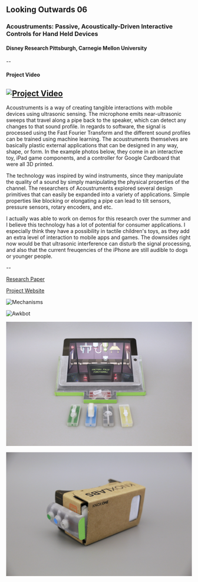 
## Looking Outwards 06

### Acoustruments: Passive, Acoustically-Driven Interactive Controls for Hand Held Devices
#### Disney Research Pittsburgh, Carnegie Mellon University
--
#### Project Video
[![Project Video](http://www.disneyresearch.com/wp-content/uploads/Acoustruments-Yakamo-Image.jpg)](https://www.youtube.com/watch?v=llOKDcr1gsY)
--

Acoustruments is a way of creating tangible interactions with mobile devices using ultrasonic sensing. The microphone emits near-ultrasonic sweeps that travel along a pipe back to the speaker, which can detect any changes to that sound profile. In regards to software, the signal is processed using the Fast Fourier Transform and the different sound profiles can be trained using machine learning. The acoustruments themselves are basically plastic external applications that can be designed in any way, shape, or form. In the example photos below, they come in an interactive toy, iPad game components, and a controller for Google Cardboard that were all 3D printed.

The technology was inspired by wind instruments, since they manipulate the quality of a sound by simply manipulating the physical properties of the channel. The researchers of Acoustruments explored several design primitives that can easily be expanded into a variety of applications. Simple properties like blocking or elongating a pipe can lead to tilt sensors, pressure sensors, rotary encoders, and etc.

I actually was able to work on demos for this research over the summer and I believe this technology has a lot of potential for consumer applications. I especially think they have a possibility in tactile children's toys, as they add an extra level of interaction to mobile apps and games. The downsides right now would be that ultrasonic interference can disturb the signal processing, and also that the current freuqencies of the iPhone are still audible to dogs or younger people.

--

[Research Paper](http://www.disneyresearch.com/wp-content/uploads/Acoustrument-Passive-Acoustically-Driven-Interactive-Controls-for-Hand-Held-Devices-Paper.pdf)

[Project Website](http://www.disneyresearch.com/publication/acoustruments/)

![Mechanisms](http://www.disneyresearch.com/wp-content/uploads/Acoustruments-Mechanisms-Image.jpg)

![Awkbot](https://github.com/michell3/Photos/blob/master/awkbot_states.png)

![Factory](https://github.com/michell3/Photos/blob/master/factory.png)

![VR Game](https://github.com/michell3/Photos/blob/master/vr_game.png)
